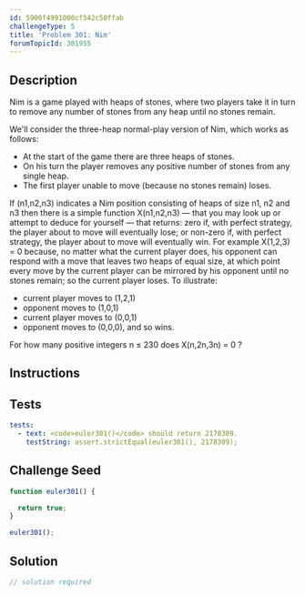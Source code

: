 ```yaml
---
id: 5900f4991000cf542c50ffab
challengeType: 5
title: 'Problem 301: Nim'
forumTopicId: 301955
---
```


## Description

<section id='description'>

Nim is a game played with heaps of stones, where two players take it in turn to remove any number of stones from any heap until no stones remain.

We'll consider the three-heap normal-play version of Nim, which works as follows:

-   At the start of the game there are three heaps of stones.
-   On his turn the player removes any positive number of stones from any single heap.
-   The first player unable to move (because no stones remain) loses.

If (n1,n2,n3) indicates a Nim position consisting of heaps of size n1, n2 and n3 then there is a simple function X(n1,n2,n3) — that you may look up or attempt to deduce for yourself — that returns: zero if, with perfect strategy, the player about to move will eventually lose; or non-zero if, with perfect strategy, the player about to move will eventually win. For example X(1,2,3) = 0 because, no matter what the current player does, his opponent can respond with a move that leaves two heaps of equal size, at which point every move by the current player can be mirrored by his opponent until no stones remain; so the current player loses. To illustrate:

-   current player moves to (1,2,1)
-   opponent moves to (1,0,1)
-   current player moves to (0,0,1)
-   opponent moves to (0,0,0), and so wins.

For how many positive integers n ≤ 230 does X(n,2n,3n) = 0 ?

</section>

## Instructions

<section id='instructions'>

</section>

## Tests

<section id='tests'>

```yml
tests:
  - text: <code>euler301()</code> should return 2178309.
    testString: assert.strictEqual(euler301(), 2178309);

```

</section>

## Challenge Seed

<section id='challengeSeed'>

<div id='js-seed'>

```js
function euler301() {

  return true;
}

euler301();
```

</div>

</section>

## Solution

<section id='solution'>

```js
// solution required
```

</section>
